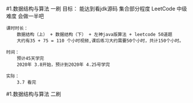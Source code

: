 #1.数据结构与算法 一刷
    目标：
        能达到看jdk源码 集合部分程度
        LeetCode 中级难度 会做一半吧
        
    课时时长：
        数据结构（上） + 数据结构（下） + 左神java版算法 + leetcode 50道题
        大约有35 + 75 = 110 个小时视频,课后练习大约需要50个小时，共计150个小时。 
    
    时间：
        预计45天学完
        2020年 3.8开始，预计到2020年 4.25号学完
    
    实际：
        3.7 看完
#1.数据结构与算法 二刷